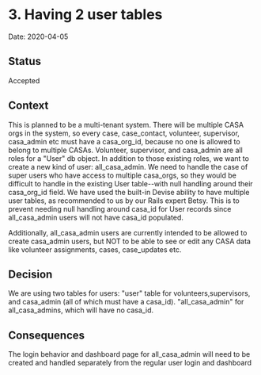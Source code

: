 # 3. Having 2 user tables

Date: 2020-04-05

## Status

Accepted

## Context

This is planned to be a multi-tenant system. There will be multiple CASA orgs in the system, so every case, case_contact, volunteer, supervisor, casa_admin etc must have a casa_org_id, because no one is allowed to belong to multiple CASAs. Volunteer, supervisor, and casa_admin are all roles for a "User" db object. In addition to those existing roles, we want to create a new kind of user: all_casa_admin. We need to handle the case of super users who have access to multiple casa_orgs, so they would be difficult to handle in the existing User table--with null handling around their casa_org_id field. We have used the built-in Devise ability to have multiple user tables, as recommended to us by our Rails expert Betsy. This is to prevent needing null handling around casa_id for User records since all_casa_admin users will not have casa_id populated.

Additionally, all_casa_admin users are currently intended to be allowed to create casa_admin users, but NOT to be able to see or edit any CASA data like volunteer assignments, cases, case_updates etc.

## Decision

We are using two tables for users: "user" table for volunteers,supervisors, and casa_admin (all of which must have a casa_id). "all_casa_admin" for all_casa_admins, which will have no casa_id.

## Consequences

The login behavior and dashboard page for all_casa_admin will need to be created and handled separately from the regular user login and dashboard
